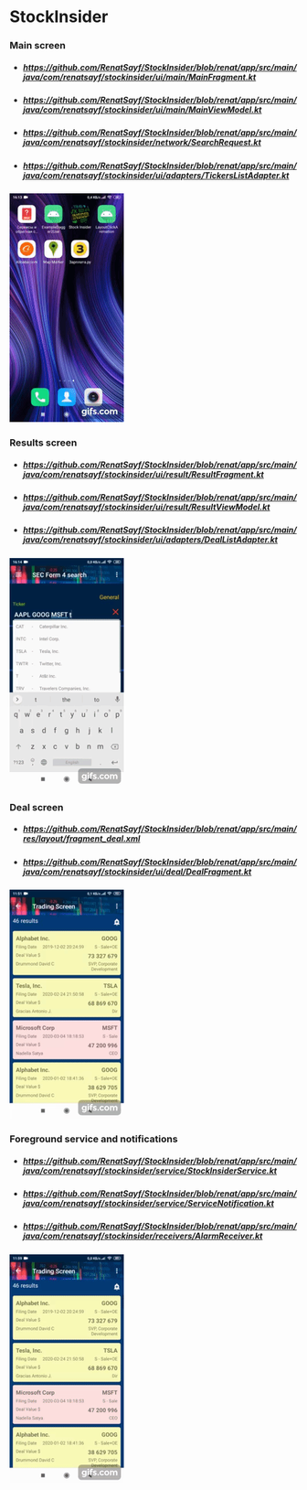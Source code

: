 # StockInsider

### Main screen
* ##### https://github.com/RenatSayf/StockInsider/blob/renat/app/src/main/java/com/renatsayf/stockinsider/ui/main/MainFragment.kt
* ##### https://github.com/RenatSayf/StockInsider/blob/renat/app/src/main/java/com/renatsayf/stockinsider/ui/main/MainViewModel.kt
* ##### https://github.com/RenatSayf/StockInsider/blob/renat/app/src/main/java/com/renatsayf/stockinsider/network/SearchRequest.kt
* ##### https://github.com/RenatSayf/StockInsider/blob/renat/app/src/main/java/com/renatsayf/stockinsider/ui/adapters/TickersListAdapter.kt
![Image alt](https://github.com/RenatSayf/StockInsider/blob/renat/app/images/start.gif)


### Results screen
* ##### https://github.com/RenatSayf/StockInsider/blob/renat/app/src/main/java/com/renatsayf/stockinsider/ui/result/ResultFragment.kt
* ##### https://github.com/RenatSayf/StockInsider/blob/renat/app/src/main/java/com/renatsayf/stockinsider/ui/result/ResultViewModel.kt
* ##### https://github.com/RenatSayf/StockInsider/blob/renat/app/src/main/java/com/renatsayf/stockinsider/ui/adapters/DealListAdapter.kt
![Image alt](https://github.com/RenatSayf/StockInsider/blob/renat/app/images/next.gif)

### Deal screen
* ##### https://github.com/RenatSayf/StockInsider/blob/renat/app/src/main/res/layout/fragment_deal.xml
* ##### https://github.com/RenatSayf/StockInsider/blob/renat/app/src/main/java/com/renatsayf/stockinsider/ui/deal/DealFragment.kt
![Image alt](https://github.com/RenatSayf/StockInsider/blob/renat/app/images/next2.gif)

### Foreground service and notifications
* ##### https://github.com/RenatSayf/StockInsider/blob/renat/app/src/main/java/com/renatsayf/stockinsider/service/StockInsiderService.kt
* ##### https://github.com/RenatSayf/StockInsider/blob/renat/app/src/main/java/com/renatsayf/stockinsider/service/ServiceNotification.kt
* ##### https://github.com/RenatSayf/StockInsider/blob/renat/app/src/main/java/com/renatsayf/stockinsider/receivers/AlarmReceiver.kt
![Image alt](https://github.com/RenatSayf/StockInsider/blob/renat/app/images/next3.gif)
